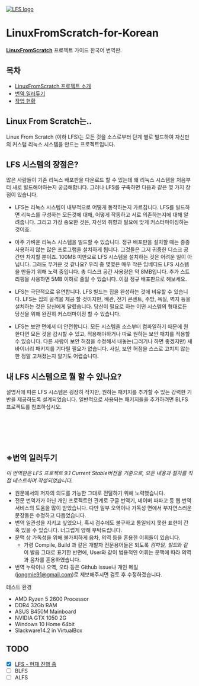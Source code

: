 [![LFS logo](http://www.linuxfromscratch.org/images/lfs-logo.png)](http://linuxfromscratch.org)
# LinuxFromScratch-for-Korean
[**LinuxFromScratch**](http://linuxfromscratch.org) 프로젝트 가이드 한국어 번역판.

## 목차 
- [LinuxFromScratch 프로젝트 소개](https://github.com/NuttyJamie/LinuxFromScratch-for-Korean#linux-from-scratch%EB%8A%94)
- [번역 일러두기](https://github.com/NuttyJamie/LinuxFromScratch-for-Korean#%EB%B2%88%EC%97%AD-%EC%9D%BC%EB%9F%AC%EB%91%90%EA%B8%B0)
- [작업 현황](https://github.com/NuttyJamie/LinuxFromScratch-for-Korean#todo)

## Linux From Scratch는..
Linux From Scratch (이하 LFS)는 모든 것을 소스로부터 단계 별로 빌드하여 자신만의 커스텀 리눅스 시스템을 만드는 프로젝트입니다.

## LFS 시스템의 장점은?
많은 사람들이 기존 리눅스 배포판을 다운로드 할 수 있는데 왜 리눅스 시스템을 처음부터 새로 빌드해야하는지 궁금해합니다. 그러나 LFS를 구축하면 다음과 같은 몇 가지 장점이 있습니다. 

- LFS는 리눅스 시스템이 내부적으로 어떻게 동작하는지 가르칩니다.
	LFS를 빌드하면 리눅스를 구성하는 모든것에 대해, 어떻게 작동하고 서로 의존하는지에 대해 알려줍니다. 그리고 가장 중요한 것은, 자신의 취향과 필요에 맞게 커스터마이징하는 것이죠.

- 아주 가벼운 리눅스 시스템을 빌드할 수 있습니다.
	정규 배포판을 설치할 때는 종종 사용하지 않는 많은 프로그램을 설치하게 됩니다. 그것들은 그저 귀중한 디스크 공간만 차지할 뿐이죠. 100MB 미만으로 LFS 시스템을 설치하는 것은 어려운 일이 아닙니다. 그래도 무거운 것 같나요? 우리 중 몇몇은 매우 작은 임베디드 LFS 시스템을 만들기 위해 노력 중입니다. 총 디스크 공간 사용량은 약 8MB입니다. 추가 스트리핑을 사용하면 5MB 이하로 줄일 수 있습니다. 이걸 정규 배포판으로 해보세요.

- LFS는 극단적으로 유연합니다.
	LFS 빌드는 집을 완성하는 것에 비유할 수 있습니다. LFS는 집의 골격을 제공 할 것이지만, 배관, 전기 콘센트, 주방, 욕실, 벽지 등을 설치하는 것은 당신에게 달렸습니다. 당신이 필요로 하는 어떤 시스템의 형태로든 당신을 위해 완전히 커스터마이징 할 수 있습니다. 

- LFS는 보안 면에서 더 안전합니다.
	모든 시스템을 소스부터 컴파일하기 때문에 원한다면 모든 것을 감시할 수 있고, 적용해야하거나 따로 원하는 보안 패치를 적용할 수 있습니다. 다른 사람이 보안 허점을 수정해서 내놓는(그러기나 하면 좋겠지만) 새 바이너리 패키지를 기다릴 필요가 없습니다. 사실, 보안 허점을 스스로 고치지 않는 한 정말 고쳐졌는지 알기도 어렵습니다.

## 내 LFS 시스템으로 뭘 할 수 있나요?
설명서에 따른 LFS 시스템은 굉장히 작지만, 원하는 패키지를 추가할 수 있는 강력한 기반을 제공하도록 설계되었습니다. 일반적으로 사용되는 패키지들을 추가하려면 BLFS 프로젝트를 참조하십시오.

<br>
<br>
<br>
<br>

## ※번역 일러두기

*이 번역판은 LFS 프로젝트 9.1 Current Stable버전을 기준으로, 모든 내용과 절차를 직접 테스트하며 작성되었습니다.*

- 원문에서의 저자의 의도를 가능한 그대로 전달하기 위해 노력했습니다. 
- 전문 번역가가 아닌 개인 프로젝트인 관계로 구글 번역기, 네이버 파파고 등 웹 번역 서비스의 도움을 많이 받았습니다. 다만 일부 오역이나 가독성 면에서 부자연스러운 문장들은 수정하고 다듬었습니다.
- 번역 일관성을 지키고 싶었으나, 혹시 검수에도 불구하고 통일되지 못한 표현이 간혹 있을 수 있습니다. 너그럽게 양해 부탁드립니다.
- 문맥 상 가독성을 위해 불가피하게 음차, 의역 등을 혼용한 어휘들이 있습니다. 
	- 가령 Compile, Build 과 같은 개발자 전문용어들은 되도록 *컴파일, 빌드*와 같이 발음 그대로 표기한 반면에, User와 같이 범용적인 어휘는 문맥에 따라 의역과 음차를 혼용하였습니다.
- 번역 누락이나 오역, 오타 등은 Github issue나 개인 메일(jongmie91@gmail.com)로 제보해주시면 검토 후 수정하겠습니다.

테스트 환경
- AMD Ryzen 5 2600 Processor
- DDR4 32Gb RAM
- ASUS B450M Mainboard
- NVIDIA GTX 1050 2G
- Windows 10 Home 64bit
- Slackware14.2 in VirtualBox 

## TODO
- [x] [LFS - 현재 진행 중](https://github.com/NuttyJamie/LinuxFromScratch-for-Korean/blob/master/TODO.md#table-of-contents)
- [ ] BLFS
- [ ] ALFS
